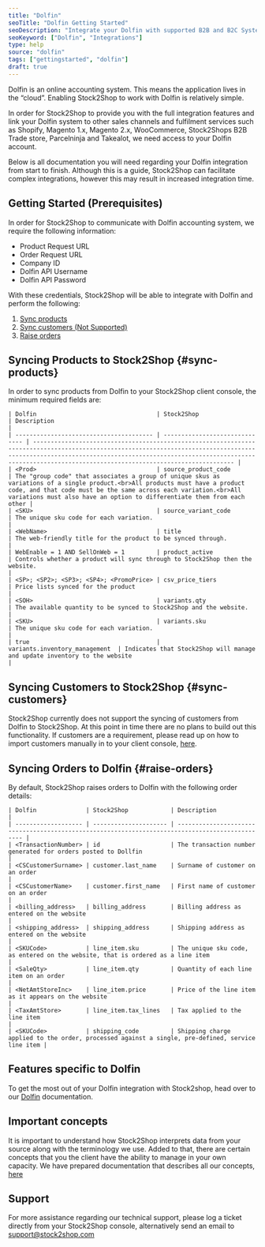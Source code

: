 ```yaml
---
title: "Dolfin"
seoTitle: "Dolfin Getting Started"
seoDescription: "Integrate your Dolfin with supported B2B and B2C Systems through Stock2Shop"
seoKeyword: ["Dolfin", "Integrations"]
type: help
source: "dolfin"
tags: ["gettingstarted", "dolfin"]
draft: true
---
```


Dolfin is an online accounting system. 
This means the application lives in the “cloud”. 
Enabling Stock2Shop to work with 
Dolfin is relatively simple. 

In order for Stock2Shop to 
provide you with the full integration features and link your Dolfin system 
to other sales channels and fulfilment services such as 
Shopify, Magento 1.x, Magento 2.x, WooCommerce, Stock2Shops B2B Trade store, 
Parcelninja and Takealot, we need access to your Dolfin account.

Below is all documentation you will need regarding your Dolfin integration from start to finish.
Although this is a guide, Stock2Shop can facilitate complex integrations, however this may result in increased integration time.

## Getting Started (Prerequisites)
In order for Stock2Shop to communicate with Dolfin accounting system, 
we require the following information:

- Product Request URL
- Order Request URL
- Company ID
- Dolfin API Username
- Dolfin API Password

With these credentials, Stock2Shop will be able to integrate with 
Dolfin and perform the following:

1. [Sync products](#sync-products) 
2. [Sync customers (Not Supported)](#sync-customers) 
3. [Raise orders](#raise-orders) 

## Syncing Products to Stock2Shop {#sync-products}
In order to sync products from Dolfin to your Stock2Shop client console, 
the minimum required fields are:

```
| Dolfin                                  | Stock2Shop                     | Description                                                                                                                                                                                                                                                                 |
| --------------------------------------- | ------------------------------ | --------------------------------------------------------------------------------------------------------------------------------------------------------------------------------------------------------------------------------------------------------------------------- |
| <Prod>                                  | source_product_code            | The "group code" that associates a group of unique skus as variations of a single product.<br>All products must have a product code, and that code must be the same across each variation.<br>All variations must also have an option to differentiate them from each other |
| <SKU>                                   | source_variant_code            | The unique sku code for each variation.                                                                                                                                                                                                                                     |
| <WebName>                               | title                          | The web-friendly title for the product to be synced through.                                                                                                                                                                                                                |
| WebEnable = 1 AND SellOnWeb = 1         | product_active                 | Controls whether a product will sync through to Stock2Shop then the website.                                                                                                                                                                                                |
| <SP>; <SP2>; <SP3>; <SP4>; <PromoPrice> | csv_price_tiers                | Price lists synced for the product                                                                                                                                                                                                                                          |
| <SOH>                                   | variants.qty                   | The available quantity to be synced to Stock2Shop and the website.                                                                                                                                                                                                          |
| <SKU>                                   | variants.sku                   | The unique sku code for each variation.                                                                                                                                                                                                                                     |
| true                                    | variants.inventory_management  | Indicates that Stock2Shop will manage and update inventory to the website                                                                                                                                                                                                   |

 ```

## Syncing Customers to Stock2Shop  {#sync-customers}
Stock2Shop currently does not support the syncing of customers from Dolfin to Stock2Shop.
At this point in time there are no plans to build out this functionality. 
If customers are a requirement, please read up on how to import customers manually in to your client console, [here](/help/how-it-works-customer-import "Manually import customers into Stock2Shop").
 
## Syncing Orders to Dolfin {#raise-orders}
By default, Stock2Shop raises orders to Dolfin with the following order details:

```
| Dolfin              | Stock2Shop            | Description                                                                                      |
| ------------------- | --------------------- | ------------------------------------------------------------------------------------------------ |
| <TransactionNumber> | id                    | The transaction number generated for orders posted to Dollfin                                    |
| <CSCustomerSurname> | customer.last_name    | Surname of customer on an order                                                                  |
| <CSCustomerName>    | customer.first_name   | First name of customer on an order                                                               |
| <billing_address>   | billing_address       | Billing address as entered on the website                                                        |
| <shipping_address>  | shipping_address      | Shipping address as entered on the website                                                       |
| <SKUCode>           | line_item.sku         | The unique sku code, as entered on the website, that is ordered as a line item                   |
| <SaleQty>           | line_item.qty         | Quantity of each line item on an order                                                           |
| <NetAmtStoreInc>    | line_item.price       | Price of the line item as it appears on the website                                              |
| <TaxAmtStore>       | line_item.tax_lines   | Tax applied to the line item                                                                     |
| <SKUCode>           | shipping_code         | Shipping charge applied to the order, processed against a single, pre-defined, service line item |
 ```

## Features specific to Dolfin
To get the most out of your Dolfin integration with Stock2shop, 
head over to our [Dolfin](/help/features-dolfin "Dolfin features") documentation.


## Important concepts 
It is important to understand how Stock2Shop interprets data from your source 
along with the terminology we use. Added to that, there are certain concepts that you 
the client have the ability to manage in your own capacity. We have prepared 
documentation that describes all our concepts, [here](/help/how-it-works "How it works")

## Support
For more assistance regarding our technical support, please log a ticket
directly from your Stock2Shop console, alternatively send an email to support@stock2shop.com

